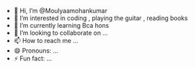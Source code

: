 - 👋 Hi, I’m @Moulyaamohankumar
- 👀 I’m interested in coding , playing the guitar , reading books
- 🌱 I’m currently learning Bca hons
- 💞️ I’m looking to collaborate on ...
- 📫 How to reach me ...
- 😄 Pronouns: ...
- ⚡ Fun fact: ...

<!---
Moulyaamohankumar/Moulyaamohankumar is a ✨ special ✨ repository because its `README.md` (this file) appears on your GitHub profile.
You can click the Preview link to take a look at your changes.
--->
